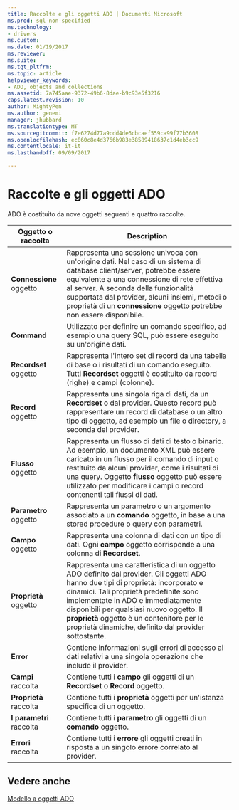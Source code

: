 ```yaml
---
title: Raccolte e gli oggetti ADO | Documenti Microsoft
ms.prod: sql-non-specified
ms.technology:
- drivers
ms.custom: 
ms.date: 01/19/2017
ms.reviewer: 
ms.suite: 
ms.tgt_pltfrm: 
ms.topic: article
helpviewer_keywords:
- ADO, objects and collections
ms.assetid: 7a745aae-9372-49b6-8dae-b9c93e5f3216
caps.latest.revision: 10
author: MightyPen
ms.author: genemi
manager: jhubbard
ms.translationtype: MT
ms.sourcegitcommit: f7e6274d77a9cdd4de6cbcaef559ca99f77b3608
ms.openlocfilehash: ec860c8e4d3766b983e38589418637c1d4eb3cc9
ms.contentlocale: it-it
ms.lasthandoff: 09/09/2017

---
```

# <a name="ado-objects-and-collections"></a>Raccolte e gli oggetti ADO
ADO è costituito da nove oggetti seguenti e quattro raccolte.  
  
|Oggetto o raccolta|Description|  
|--------------------------|-----------------|  
|**Connessione** oggetto|Rappresenta una sessione univoca con un'origine dati. Nel caso di un sistema di database client/server, potrebbe essere equivalente a una connessione di rete effettiva al server. A seconda della funzionalità supportata dal provider, alcuni insiemi, metodi o proprietà di un **connessione** oggetto potrebbe non essere disponibile.|  
|**Command**|Utilizzato per definire un comando specifico, ad esempio una query SQL, può essere eseguito su un'origine dati.|  
|**Recordset** oggetto|Rappresenta l'intero set di record da una tabella di base o i risultati di un comando eseguito. Tutti **Recordset** oggetti è costituito da record (righe) e campi (colonne).|  
|**Record** oggetto|Rappresenta una singola riga di dati, da un **Recordset** o dal provider. Questo record può rappresentare un record di database o un altro tipo di oggetto, ad esempio un file o directory, a seconda del provider.|  
|**Flusso** oggetto|Rappresenta un flusso di dati di testo o binario. Ad esempio, un documento XML può essere caricato in un flusso per il comando di input o restituito da alcuni provider, come i risultati di una query. Oggetto **flusso** oggetto può essere utilizzato per modificare i campi o record contenenti tali flussi di dati.|  
|**Parametro** oggetto|Rappresenta un parametro o un argomento associato a un **comando** oggetto, in base a una stored procedure o query con parametri.|  
|**Campo** oggetto|Rappresenta una colonna di dati con un tipo di dati. Ogni **campo** oggetto corrisponde a una colonna di **Recordset**.|  
|**Proprietà** oggetto|Rappresenta una caratteristica di un oggetto ADO definito dal provider. Gli oggetti ADO hanno due tipi di proprietà: incorporato e dinamici. Tali proprietà predefinite sono implementate in ADO e immediatamente disponibili per qualsiasi nuovo oggetto. Il **proprietà** oggetto è un contenitore per le proprietà dinamiche, definito dal provider sottostante.|  
|**Error**|Contiene informazioni sugli errori di accesso ai dati relativi a una singola operazione che include il provider.|  
|**Campi** raccolta|Contiene tutti i **campo** gli oggetti di un **Recordset** o **Record** oggetto.|  
|**Proprietà** raccolta|Contiene tutti i **proprietà** oggetti per un'istanza specifica di un oggetto.|  
|**I parametri** raccolta|Contiene tutti i **parametro** gli oggetti di un **comando** oggetto.|  
|**Errori** raccolta|Contiene tutti i **errore** gli oggetti creati in risposta a un singolo errore correlato al provider.|  
  
## <a name="see-also"></a>Vedere anche  
 [Modello a oggetti ADO](../../../ado/reference/ado-api/ado-object-model.md)
